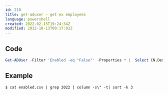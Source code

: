 ```yaml
---
id: 210
title: get-aduser - get ex employees
language: powershell
created: 2022-02-15T19:24:34Z
modified: 2022-10-13T00:17:01Z
---
```


## Code

```powershell
Get-ADUser -Filter 'Enabled -eq "False"' -Properties * |  Select CN,Description,EmployeeStatus, Country, Department,EmployeeJobDescription | Export-CSV enabled.csv
```

## Example

```
$ cat enabled.csv | grep 2022 | column -s\" -t| sort -k 3
```

<!-- end -->

